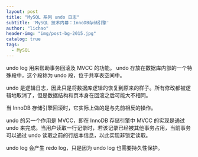 ```yaml
---
layout: post
title: "MySQL 系列 undo 日志"
subtitle: 'MySQL 技术内幕：InnoDB存储引擎'
author: "lichao"
header-img: "img/post-bg-2015.jpg"
catalog: true
tags:
  - MySQL
---
```


undo log 用来帮助事务回滚及 MVCC 的功能。 undo 存放在数据库内部的一个特殊段中，这个段称为 undo 段，位于共享表空间中。

undo 是逻辑日志，因此只是将数据库逻辑的恢复到原来的样子。所有修改都被逻辑地取消了，但是数据结构和页本身在回滚之后可能大不相同。

当 InnoDB 存储引擎回滚时，它实际上做的是与先前相反的操作。

undo 的另一个作用是 MVCC，即在 InnoDB 存储引擎中 MVCC 的实现是通过 undo 来完成。当用户读取一行记录时，若该记录已经被其他事务占用，当前事务可以通过 undo 读取之前的行版本信息，以此实现非锁定读取。

undo log 会产生 redo log，只是因为 undo log 也需要持久性保护。